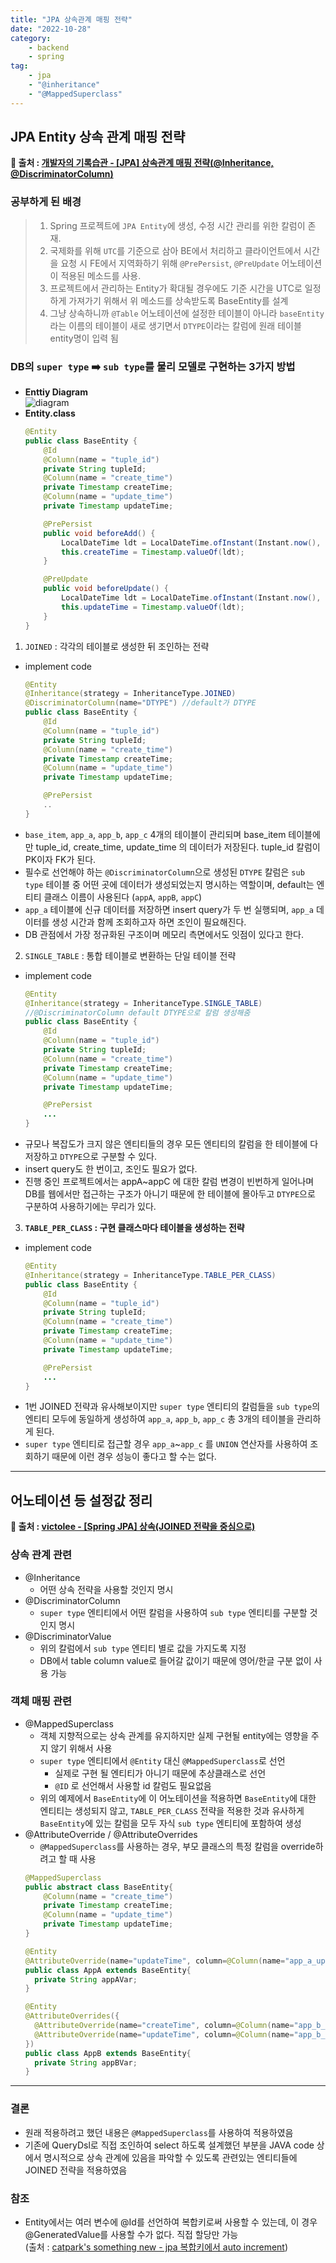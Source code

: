 ```yaml
---
title: "JPA 상속관계 매핑 전략"
date: "2022-10-28"
category: 
    - backend
    - spring
tag: 
    - jpa
    - "@inheritance"
    - "@MappedSuperclass"
---
```


## JPA Entity 상속 관계 매핑 전략
**🌟 출처 : [개발자의 기록습관 - [JPA] 상속관계 매핑 전략(@Inheritance, @DiscriminatorColumn)](https://ict-nroo.tistory.com/128)**
### 공부하게 된 배경

> 1. Spring 프로젝트에 `JPA Entity`에 생성, 수정 시간 관리를 위한 칼럼이 존재.
> 2. 국제화를 위해 `UTC`를 기준으로 삼아 BE에서 처리하고 클라이언트에서 시간을 요청 시 FE에서 지역화하기 위해 `@PrePersist`, `@PreUpdate` 어노테이션이 적용된 메소드를 사용.
> 3. 프로젝트에서 관리하는 Entity가 확대될 경우에도 기준 시간을 UTC로 일정하게 가져가기 위해서 위 메소드를 상속받도록 BaseEntity를 설계
> 4. 그냥 상속하니까 `@Table` 어노테이션에 설정한 테이블이 아니라 `baseEntity`라는 이름의 테이블이 새로 생기면서 `DTYPE`이라는 칼럼에 원래 테이블 entity명이 입력 됨

### DB의 `super type` :arrow_right: `sub type`를 물리 모델로 구현하는 3가지 방법
* **Enttiy Diagram**  
![diagram](https://user-images.githubusercontent.com/94826141/197458035-7ef7dd46-e3c9-4a9b-aea0-a0d096252da2.png)
* **Entity.class**
  ```java
  @Entity
  public class BaseEntity {
      @Id
      @Column(name = "tuple_id")
      private String tupleId;
      @Column(name = "create_time")
      private Timestamp createTime;
      @Column(name = "update_time")
      private Timestamp updateTime;

      @PrePersist
      public void beforeAdd() {
          LocalDateTime ldt = LocalDateTime.ofInstant(Instant.now(), ZoneOffset.UTC);
          this.createTime = Timestamp.valueOf(ldt);
      }

      @PreUpdate
      public void beforeUpdate() {
          LocalDateTime ldt = LocalDateTime.ofInstant(Instant.now(), ZoneOffset.UTC);
          this.updateTime = Timestamp.valueOf(ldt);
      }
  }
  ```

1. `JOINED` : 각각의 테이블로 생성한 뒤 조인하는 전략
  * implement code
    ```java
    @Entity
    @Inheritance(strategy = InheritanceType.JOINED)
    @DiscriminatorColumn(name="DTYPE") //default가 DTYPE
    public class BaseEntity {
        @Id
        @Column(name = "tuple_id")
        private String tupleId;
        @Column(name = "create_time")
        private Timestamp createTime;
        @Column(name = "update_time")
        private Timestamp updateTime;

        @PrePersist
        ..
    }
    ```
  * `base_item`, `app_a`, `app_b`, `app_c` 4개의 테이블이 관리되며 base_item 테이블에만 tuple_id, create_time, update_time 의 데이터가 저장된다. tuple_id 칼럼이 PK이자 FK가 된다.
  * 필수로 선언해야 하는 `@DiscriminatorColumn`으로 생성된 `DTYPE` 칼럼은 `sub type` 테이블 중 어떤 곳에 데이터가 생성되었는지 명시하는 역할이며, default는 엔티티 클래스 이름이 사용된다 (`appA`, `appB`, `appC`)
  * `app_a` 테이블에 신규 데이터를 저장하면 insert query가 두 번 실행되며, `app_a` 데이터를 생성 시간과 함께 조회하고자 하면 조인이 필요해진다.
  * DB 관점에서 가장 정규화된 구조이며 메모리 측면에서도 잇점이 있다고 한다.
2. `SINGLE_TABLE` : 통합 테이블로 변환하는 단일 테이블 전략
  * implement code
    ```java
    @Entity
    @Inheritance(strategy = InheritanceType.SINGLE_TABLE)
    //@DiscriminatorColumn default DTYPE으로 칼럼 생성해줌
    public class BaseEntity {
        @Id
        @Column(name = "tuple_id")
        private String tupleId;
        @Column(name = "create_time")
        private Timestamp createTime;
        @Column(name = "update_time")
        private Timestamp updateTime;

        @PrePersist
        ...
    }
    ```
  * 규모나 복잡도가 크지 않은 엔티티들의 경우 모든 엔티티의 칼럼을 한 테이블에 다 저장하고 `DTYPE`으로 구분할 수 있다.
  * insert query도 한 번이고, 조인도 필요가 없다.
  * 진행 중인 프로젝트에서는 appA~appC 에 대한 칼럼 변경이 빈번하게 일어나며 DB를 웹에서만 접근하는 구조가 아니기 때문에 한 테이블에 몰아두고 `DTYPE`으로 구분하여 사용하기에는 무리가 있다.
3. **`TABLE_PER_CLASS` : 구현 클래스마다 테이블을 생성하는 전략**  
  * implement code
    ```java
    @Entity
    @Inheritance(strategy = InheritanceType.TABLE_PER_CLASS)
    public class BaseEntity {
        @Id
        @Column(name = "tuple_id")
        private String tupleId;
        @Column(name = "create_time")
        private Timestamp createTime;
        @Column(name = "update_time")
        private Timestamp updateTime;

        @PrePersist
        ...
    }
    ```
  * 1번 JOINED 전략과 유사해보이지만 `super type` 엔티티의 칼럼들을 `sub type`의 엔티티 모두에 동일하게 생성하여 `app_a`, `app_b`, `app_c` 총 3개의 테이블을 관리하게 된다.
  * `super type` 엔티티로 접근할 경우 `app_a`~`app_c` 를 `UNION` 연산자를 사용하여 조회하기 때문에 이런 경우 성능이 좋다고 할 수는 없다.

---

## 어노테이션 등 설정값 정리
**🌟 출처 : [victolee - [Spring JPA] 상속(JOINED 전략을 중심으로)](https://victorydntmd.tistory.com/209)**
### 상속 관계 관련
  * @Inheritance
    * 어떤 상속 전략을 사용할 것인지 명시
  * @DiscriminatorColumn
    * `super type` 엔티티에서 어떤 칼럼을 사용하여 `sub type` 엔티티를 구분할 것인지 명시
  * @DiscriminatorValue
    * 위의 칼럼에서 `sub type` 엔티티 별로 값을 가지도록 지정
    * DB에서 table column value로 들어갈 값이기 때문에 영어/한글 구분 없이 사용 가능
### 객체 매핑 관련
  * @MappedSuperclass
    * 객체 지향적으로는 상속 관계를 유지하지만 실제 구현될 entity에는 영향을 주지 않기 위해서 사용
    * `super type` 엔티티에서 `@Entity` 대신 `@MappedSuperclass`로 선언
      * 실제로 구현 될 엔티티가 아니기 때문에 추상클래스로 선언
      * `@ID` 로 선언해서 사용할 id 칼럼도 필요없음
    * 위의 예제에서 `BaseEntity`에 이 어노테이션을 적용하면 `BaseEntity`에 대한 엔티티는 생성되지 않고, `TABLE_PER_CLASS` 전략을 적용한 것과 유사하게 `BaseEntity`에 있는 칼럼을 모두 자식 `sub type` 엔티티에 포함하여 생성
  * @AttributeOverride / @AttributeOverrides
    * `@MappedSuperclass`를 사용하는 경우, 부모 클래스의 특정 칼럼을 override하려고 할 때 사용
    ```java
    @MappedSuperclass
    public abstract class BaseEntity{
        @Column(name = "create_time")
        private Timestamp createTime;
        @Column(name = "update_time")
        private Timestamp updateTime;
    }

    @Entity
    @AttributeOverride(name="updateTime", column=@Column(name="app_a_update_time"))
    public class AppA extends BaseEntity{
      private String appAVar;
    }

    @Entity
    @AttributeOverrides({
      @AttributeOverride(name="createTime", column=@Column(name="app_b_create_time")),
      @AttributeOverride(name="updateTime", column=@Column(name="app_b_update_time")),
    })
    public class AppB extends BaseEntity{
      private String appBVar;
    }
    ```
---

### 결론
* 원래 적용하려고 했던 내용은 `@MappedSuperclass`를 사용하여 적용하였음
* 기존에 QueryDsl로 직접 조인하여 select 하도록 설계했던 부분을 JAVA code 상에서 명시적으로 상속 관계에 있음을 파악할 수 있도록 관련있는 엔티티들에 JOINED 전략을 적용하였음

### 참조
* Entity에서는 여러 변수에 @Id를 선언하여 복합키로써 사용할 수 있는데, 이 경우 @GeneratedValue를 사용할 수가 없다. 직접 할당만 가능  
(출처 : [catpark's something new - jpa 복합키에서 auto increment](https://www.icatpark.com/entry/jpa-%EB%B3%B5%ED%95%A9%ED%82%A4%EC%97%90%EC%84%9C-auto-increment))

